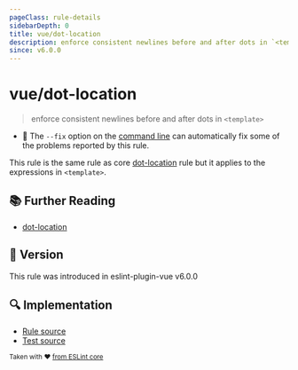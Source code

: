 ```yaml
---
pageClass: rule-details
sidebarDepth: 0
title: vue/dot-location
description: enforce consistent newlines before and after dots in `<template>`
since: v6.0.0
---
```

# vue/dot-location

> enforce consistent newlines before and after dots in `<template>`

- :wrench: The `--fix` option on the [command line](https://eslint.org/docs/user-guide/command-line-interface#fixing-problems) can automatically fix some of the problems reported by this rule.

This rule is the same rule as core [dot-location] rule but it applies to the expressions in `<template>`.

## :books: Further Reading

- [dot-location]

[dot-location]: https://eslint.org/docs/rules/dot-location

## :rocket: Version

This rule was introduced in eslint-plugin-vue v6.0.0

## :mag: Implementation

- [Rule source](https://github.com/vuejs/eslint-plugin-vue/blob/master/lib/rules/dot-location.js)
- [Test source](https://github.com/vuejs/eslint-plugin-vue/blob/master/tests/lib/rules/dot-location.js)

<sup>Taken with ❤️ [from ESLint core](https://eslint.org/docs/rules/dot-location)</sup>

